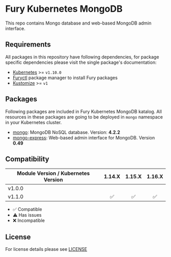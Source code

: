 # Fury Kubernetes MongoDB

This repo contains Mongo database and web-based MongoDB admin interface.

## Requirements

All packages in this repository have following dependencies, for package
specific dependencies please visit the single package's documentation:

- [Kubernetes](https://kubernetes.io) >= `v1.10.0`
- [Furyctl](https://github.com/sighup-io/furyctl) package manager to install Fury packages
- [Kustomize](https://github.com/kubernetes-sigs/kustomize) >= `v1`

## Packages

Following packages are included in Fury Kubernetes MongoDB katalog. All
resources in these packages are going to be deployed in `mongo` namespace in
your Kubernetes cluster.

- [mongo](katalog/mongo): MongoDB NoSQL database. Version: **4.2.2**
- [mongo-express](katalog/mongo-express): Web-based admin interface for MongoDB. Version **0.49**


## Compatibility

| Module Version / Kubernetes Version | 1.14.X             | 1.15.X             | 1.16.X             |
|-------------------------------------|:------------------:|:------------------:|:------------------:|
| v1.0.0                              |                    |                    |                    |
| v1.1.0                              | :white_check_mark: | :white_check_mark: | :white_check_mark: |

- :white_check_mark: Compatible
- :warning: Has issues
- :x: Incompatible

## License

For license details please see [LICENSE](https://sighup.io/fury/license)
